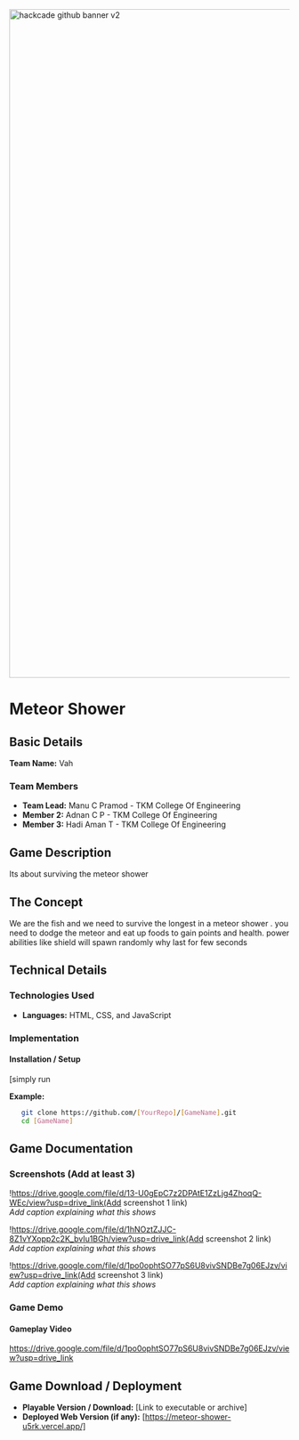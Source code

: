 <img width="3188" height="1202" alt="hackcade github banner v2" src="https://github.com/user-attachments/assets/0c4c3dcb-c5f7-46e7-965d-e4571edb09e9" />

# Meteor Shower

## Basic Details

**Team Name:** Vah

### Team Members
- **Team Lead:** Manu C Pramod - TKM College Of Engineering
- **Member 2:** Adnan C P - TKM College Of Engineering
- **Member 3:** Hadi Aman T - TKM College Of Engineering

## Game Description
Its about surviving the meteor shower

## The Concept
We are the fish and we need to survive the longest in a meteor shower . you need to dodge the meteor and eat up foods to gain points and health. power abilities like shield will spawn randomly why last for few seconds

## Technical Details

### Technologies Used
- **Languages:** HTML, CSS, and JavaScript

### Implementation

#### Installation / Setup
[simply run

**Example:**
```bash
   git clone https://github.com/[YourRepo]/[GameName].git
   cd [GameName]
```

## Game Documentation

### Screenshots (Add at least 3)

!https://drive.google.com/file/d/13-U0gEpC7z2DPAtE1ZzLjg4ZhoqQ-WEc/view?usp=drive_link(Add screenshot 1 link)  
*Add caption explaining what this shows*

!https://drive.google.com/file/d/1hNOztZJJC-8Z1vYXopp2c2K_bvIu1BGh/view?usp=drive_link(Add screenshot 2 link)  
*Add caption explaining what this shows*

!https://drive.google.com/file/d/1po0ophtSO77pS6U8vivSNDBe7g06EJzv/view?usp=drive_link(Add screenshot 3 link)  
*Add caption explaining what this shows*

### Game Demo

#### Gameplay Video
https://drive.google.com/file/d/1po0ophtSO77pS6U8vivSNDBe7g06EJzv/view?usp=drive_link  

## Game Download / Deployment
- **Playable Version / Download:** [Link to executable or archive]
- **Deployed Web Version (if any):** [https://meteor-shower-u5rk.vercel.app/]

